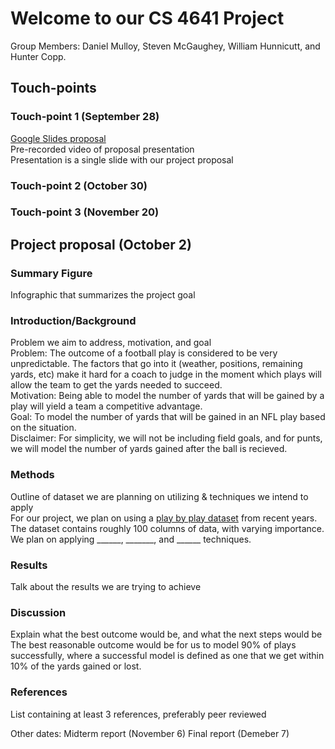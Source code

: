 # Welcome to our CS 4641 Project

Group Members:
Daniel Mulloy, Steven McGaughey, William Hunnicutt, and Hunter Copp.

## Touch-points
### Touch-point 1 (September 28)

[Google Slides proposal](https://docs.google.com/presentation/d/1lqc4cYwl3FGDUaEJnqRbJutyHcS9bqcUW0vrNTv1BoU/edit?usp=sharing)  
Pre-recorded video of proposal presentation  
Presentation is a single slide with our project proposal

### Touch-point 2 (October 30)


### Touch-point 3 (November 20)

## Project proposal (October 2)

### Summary Figure
Infographic that summarizes the project goal
### Introduction/Background
Problem we aim to address, motivation, and goal  
Problem: The outcome of a football play is considered to be very unpredictable. The factors that go into it (weather, positions, remaining yards, etc) make it hard for a coach to judge in the moment which plays will allow the team to get the yards needed to succeed.  
Motivation: Being able to model the number of yards that will be gained by a play will yield a team a competitive advantage.  
Goal: To model the number of yards that will be gained in an NFL play based on the situation.  
Disclaimer: For simplicity, we will not be including field goals, and for punts, we will model the number of yards gained after the ball is recieved.
### Methods
Outline of dataset we are planning on utilizing & techniques we intend to apply  
For our project, we plan on using a [play by play dataset](https://www.kaggle.com/maxhorowitz/nflplaybyplay2009to2016) from recent years.  
The dataset contains roughly 100 columns of data, with varying importance.  
We plan on applying ______, _______, and ______ techniques.

### Results
Talk about the results we are trying to achieve  

### Discussion
Explain what the best outcome would be, and what the next steps would be  
The best reasonable outcome would be for us to model 90% of plays successfully, where a successful model is defined as one that we get within 10% of the yards gained or lost.
### References
List containing at least 3 references, preferably peer reviewed  

Other dates:
Midterm report (November 6)
Final report (Demeber 7)

